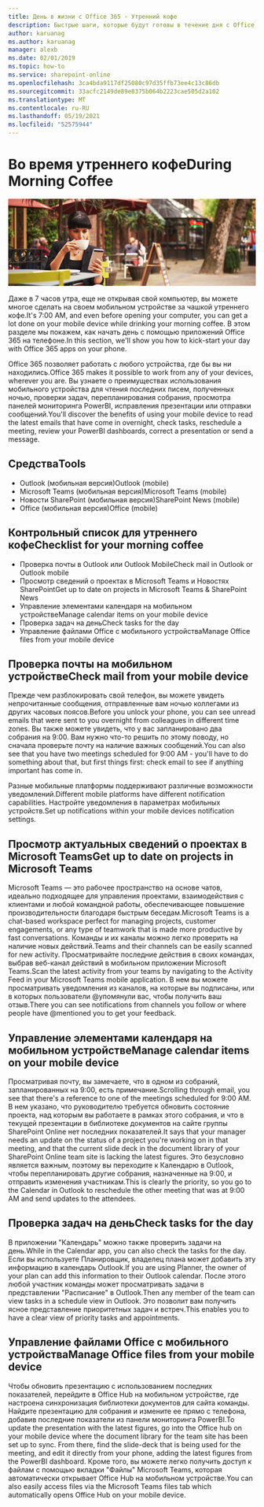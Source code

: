 ```yaml
---
title: День в жизни с Office 365 - Утренний кофе
description: Быстрые шаги, которые будут готовы в течение дня с Office 365
author: karuanag
ms.author: karuanag
manager: alexb
ms.date: 02/01/2019
ms.topic: how-to
ms.service: sharepoint-online
ms.openlocfilehash: 3ca4bda9117df25080c97d35ffb73ee4c13c86db
ms.sourcegitcommit: 33acfc2149de89e8375b064b2223cae505d2a102
ms.translationtype: MT
ms.contentlocale: ru-RU
ms.lasthandoff: 05/19/2021
ms.locfileid: "52575944"
---
```

# <a name="during-morning-coffee"></a><span data-ttu-id="bc54a-103">Во время утреннего кофе</span><span class="sxs-lookup"><span data-stu-id="bc54a-103">During Morning Coffee</span></span>

![Изображение утреннего кофе](media/ditl_coffee.png)

<span data-ttu-id="bc54a-105">Даже в 7 часов утра, еще не открывая свой компьютер, вы можете многое сделать на своем мобильном устройстве за чашкой утреннего кофе.</span><span class="sxs-lookup"><span data-stu-id="bc54a-105">It's 7:00 AM, and even before opening your computer, you can get a lot done on your mobile device while drinking your morning coffee.</span></span> <span data-ttu-id="bc54a-106">В этом разделе мы покажем, как начать день с помощью приложений Office 365 на телефоне.</span><span class="sxs-lookup"><span data-stu-id="bc54a-106">In this section, we'll show you how to kick-start your day with Office 365 apps on your phone.</span></span>

<span data-ttu-id="bc54a-107">Office 365 позволяет работать с любого устройства, где бы вы ни находились.</span><span class="sxs-lookup"><span data-stu-id="bc54a-107">Office 365 makes it possible to work from any of your devices, wherever you are.</span></span> <span data-ttu-id="bc54a-108">Вы узнаете о преимуществах использования мобильного устройства для чтения последних писем, полученных ночью, проверки задач, перепланирования собрания, просмотра панелей мониторинга PowerBI, исправления презентации или отправки сообщений.</span><span class="sxs-lookup"><span data-stu-id="bc54a-108">You'll discover the benefits of using your mobile device to read the latest emails that have come in overnight, check tasks, reschedule a meeting, review your PowerBI dashboards, correct a presentation or send a message.</span></span> 

## <a name="tools"></a><span data-ttu-id="bc54a-109">Средства</span><span class="sxs-lookup"><span data-stu-id="bc54a-109">Tools</span></span>
- <span data-ttu-id="bc54a-110">Outlook (мобильная версия)</span><span class="sxs-lookup"><span data-stu-id="bc54a-110">Outlook (mobile)</span></span>
- <span data-ttu-id="bc54a-111">Microsoft Teams (мобильная версия)</span><span class="sxs-lookup"><span data-stu-id="bc54a-111">Microsoft Teams (mobile)</span></span>
- <span data-ttu-id="bc54a-112">Новости SharePoint (мобильная версия)</span><span class="sxs-lookup"><span data-stu-id="bc54a-112">SharePoint News (mobile)</span></span>
- <span data-ttu-id="bc54a-113">Office (мобильная версия)</span><span class="sxs-lookup"><span data-stu-id="bc54a-113">Office (mobile)</span></span>

## <a name="checklist-for-your-morning-coffee"></a><span data-ttu-id="bc54a-114">Контрольный список для утреннего кофе</span><span class="sxs-lookup"><span data-stu-id="bc54a-114">Checklist for your morning coffee</span></span>
- <span data-ttu-id="bc54a-115">Проверка почты в Outlook или Outlook Mobile</span><span class="sxs-lookup"><span data-stu-id="bc54a-115">Check mail in Outlook or Outlook mobile</span></span>
- <span data-ttu-id="bc54a-116">Просмотр сведений о проектах в Microsoft Teams и Новостях SharePoint</span><span class="sxs-lookup"><span data-stu-id="bc54a-116">Get up to date on projects in Microsoft Teams & SharePoint News</span></span>
- <span data-ttu-id="bc54a-117">Управление элементами календаря на мобильном устройстве</span><span class="sxs-lookup"><span data-stu-id="bc54a-117">Manage calendar items on your mobile device</span></span>
- <span data-ttu-id="bc54a-118">Проверка задач на день</span><span class="sxs-lookup"><span data-stu-id="bc54a-118">Check tasks for the day</span></span>
- <span data-ttu-id="bc54a-119">Управление файлами Office с мобильного устройства</span><span class="sxs-lookup"><span data-stu-id="bc54a-119">Manage Office files from your mobile device</span></span> 

## <a name="check-mail-from-your-mobile-device"></a><span data-ttu-id="bc54a-120">Проверка почты на мобильном устройстве</span><span class="sxs-lookup"><span data-stu-id="bc54a-120">Check mail from your mobile device</span></span>
<span data-ttu-id="bc54a-121">Прежде чем разблокировать свой телефон, вы можете увидеть непрочитанные сообщения, отправленные вам ночью коллегами из других часовых поясов.</span><span class="sxs-lookup"><span data-stu-id="bc54a-121">Before you unlock your phone, you can see unread emails that were sent to you overnight from colleagues in different time zones.</span></span> <span data-ttu-id="bc54a-122">Вы также можете увидеть, что у вас запланировано два собрания на 9:00. Вам нужно что-то решить по этому поводу, но сначала проверьте почту на наличие важных сообщений.</span><span class="sxs-lookup"><span data-stu-id="bc54a-122">You can also see that you have two meetings scheduled for 9:00 AM - you'll have to do something about that, but first things first: check email to see if anything important has come in.</span></span>

<span data-ttu-id="bc54a-123">Разные мобильные платформы поддерживают различные возможности уведомлений.</span><span class="sxs-lookup"><span data-stu-id="bc54a-123">Different mobile platforms have different notification capabilities.</span></span> <span data-ttu-id="bc54a-124">Настройте уведомления в параметрах мобильных устройств.</span><span class="sxs-lookup"><span data-stu-id="bc54a-124">Set up notifications within your mobile devices notification settings.</span></span> 

## <a name="get-up-to-date-on-projects-in-microsoft-teams"></a><span data-ttu-id="bc54a-125">Просмотр актуальных сведений о проектах в Microsoft Teams</span><span class="sxs-lookup"><span data-stu-id="bc54a-125">Get up to date on projects in Microsoft Teams</span></span>
<span data-ttu-id="bc54a-126">Microsoft Teams — это рабочее пространство на основе чатов, идеально подходящее для управления проектами, взаимодействия с клиентами и любой командной работы, обеспечивающее повышение производительности благодаря быстрым беседам.</span><span class="sxs-lookup"><span data-stu-id="bc54a-126">Microsoft Teams is a chat-based workspace perfect for managing projects, customer engagements, or any type of teamwork that is made more productive by fast conversations.</span></span> <span data-ttu-id="bc54a-127">Команды и их каналы можно легко проверить на наличие новых действий.</span><span class="sxs-lookup"><span data-stu-id="bc54a-127">Teams and their channels can be easily scanned for new activity.</span></span> <span data-ttu-id="bc54a-128">Просматривайте последние действия в своих командах, выбрав веб-канал действий в мобильном приложении Microsoft Teams.</span><span class="sxs-lookup"><span data-stu-id="bc54a-128">Scan the latest activity from your teams by navigating to the Activity Feed in your Microsoft Teams mobile application.</span></span> <span data-ttu-id="bc54a-129">В нем вы можете просматривать уведомления из каналов, на которые вы подписаны, или в которых пользователи @упомянули вас, чтобы получить ваш отзыв.</span><span class="sxs-lookup"><span data-stu-id="bc54a-129">There you can see notifications from channels you follow or where people have @mentioned you to get your feedback.</span></span>  

## <a name="manage-calendar-items-on-your-mobile-device"></a><span data-ttu-id="bc54a-130">Управление элементами календаря на мобильном устройстве</span><span class="sxs-lookup"><span data-stu-id="bc54a-130">Manage calendar items on your mobile device</span></span>
<span data-ttu-id="bc54a-131">Просматривая почту, вы замечаете, что в одном из собраний, запланированных на 9:00, есть примечание.</span><span class="sxs-lookup"><span data-stu-id="bc54a-131">Scrolling through email, you see that there's a reference to one of the meetings scheduled for 9:00 AM.</span></span> <span data-ttu-id="bc54a-132">В нем указано, что руководителю требуется обновить состояние проекта, над которым вы работаете в рамках этого собрания, и что в текущей презентации в библиотеке документов на сайте группы SharePoint Online нет последних показателей.</span><span class="sxs-lookup"><span data-stu-id="bc54a-132">It says that your manager needs an update on the status of a project you're working on in that meeting, and that the current slide deck in the document library of your SharePoint Online team site is lacking the latest figures.</span></span> <span data-ttu-id="bc54a-133">Это безусловно является важным, поэтому вы переходите к Календарю в Outlook, чтобы перепланировать другие собрания, назначенные на 9:00, и отправить изменения участникам.</span><span class="sxs-lookup"><span data-stu-id="bc54a-133">This is clearly the priority, so you go to the Calendar in Outlook to reschedule the other meeting that was at 9:00 AM and send updates to the attendees.</span></span>

## <a name="check-tasks-for-the-day"></a><span data-ttu-id="bc54a-134">Проверка задач на день</span><span class="sxs-lookup"><span data-stu-id="bc54a-134">Check tasks for the day</span></span>
<span data-ttu-id="bc54a-135">В приложении "Календарь" можно также проверить задачи на день.</span><span class="sxs-lookup"><span data-stu-id="bc54a-135">While in the Calendar app, you can also check the tasks for the day.</span></span> <span data-ttu-id="bc54a-136">Если вы используете Планировщик, владелец плана может добавить эту информацию в календарь Outlook.</span><span class="sxs-lookup"><span data-stu-id="bc54a-136">If you are using Planner, the owner of your plan can add this information to their Outlook calendar.</span></span> <span data-ttu-id="bc54a-137">После этого любой участник команды может просматривать задачи в представлении "Расписание" в Outlook.</span><span class="sxs-lookup"><span data-stu-id="bc54a-137">Then any member of the team can view tasks in a schedule view in Outlook.</span></span> <span data-ttu-id="bc54a-138">Это позволит вам получить ясное представление приоритетных задач и встреч.</span><span class="sxs-lookup"><span data-stu-id="bc54a-138">This enables you to have a clear view of priority tasks and appointments.</span></span>  

## <a name="manage-office-files-from-your-mobile-device"></a><span data-ttu-id="bc54a-139">Управление файлами Office с мобильного устройства</span><span class="sxs-lookup"><span data-stu-id="bc54a-139">Manage Office files from your mobile device</span></span>
<span data-ttu-id="bc54a-140">Чтобы обновить презентацию с использованием последних показателей, перейдите в Office Hub на мобильном устройстве, где настроена синхронизация библиотеки документов для сайта команды. Найдите презентацию для собрания и измените ее прямо с телефона, добавив последние показатели из панели мониторинга PowerBI.</span><span class="sxs-lookup"><span data-stu-id="bc54a-140">To update the presentation with the latest figures, go into the Office hub on your mobile device where the document library for the team site has been set up to sync. From there, find the slide-deck that is being used for the meeting, and edit it directly from your phone, adding the latest figures from the PowerBI dashboard.</span></span> <span data-ttu-id="bc54a-141">Кроме того, вы можете легко получить доступ к файлам с помощью вкладки "Файлы" Microsoft Teams, которая автоматически открывает Office Hub на мобильном устройстве.</span><span class="sxs-lookup"><span data-stu-id="bc54a-141">You can also easily access files via the Microsoft Teams files tab which automatically opens Office Hub on your mobile device.</span></span> 